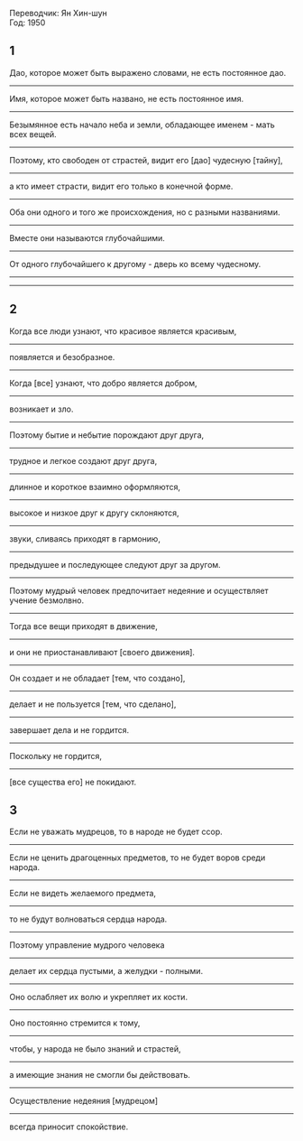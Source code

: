 Переводчик: Ян Хин-шун  
Год: 1950  

## 1
Дао, которое может быть выражено словами, не есть постоянное дао.
___
Имя, которое может быть названо, не есть постоянное имя.
___
Безымянное есть начало неба и земли, обладающее именем - мать всех вещей.
___
Поэтому, кто свободен от страстей, видит его \[дао\] чудесную \[тайну\],
___
а кто имеет страсти, видит его только в конечной форме.
___
Оба они одного и того же происхождения, но с разными названиями.
___
Вместе они называются глубочайшими.
___
От одного глубочайшего к другому - дверь ко всему чудесному.
___
  
___
## 2
Когда все люди узнают, что красивое является красивым,
___
появляется и безобразное.
___
Когда \[все\] узнают, что добро является добром,
___
возникает и зло.
___
Поэтому бытие и небытие порождают друг друга,
___
трудное и легкое создают друг друга,
___
длинное и короткое взаимно оформляются,
___
высокое и низкое друг к другу склоняются,
___
звуки, сливаясь приходят в гармонию,
___
предыдушее и последующее следуют друг за другом.
___
Поэтому мудрый человек предпочитает недеяние и осуществляет учение безмолвно.
___
Тогда все вещи приходят в движение,
___
и они не приостанавливают \[своего движения\].
___
Он создает и не обладает \[тем, что создано\],
___
делает и не пользуется \[тем, что сделано\],
___
завершает дела и не гордится.
___
Поскольку не гордится,
___
\[все существа его\] не покидают.

## 3
Если не уважать мудрецов, то в народе не будет ссор.
___
Если не ценить драгоценных предметов, то не будет воров среди народа.
___
Если не видеть желаемого предмета,
___
то не будут волноваться сердца народа.
___
Поэтому управление мудрого человека
___
делает их сердца пустыми, а желудки - полными.
___
Оно ослабляет их волю и укрепляет их кости.
___
Оно постоянно стремится к тому,
___
чтобы, у народа не было знаний и страстей,
___
а имеющие знания не смогли бы действовать.
___
Осуществление недеяния \[мудрецом\]
___
всегда приносит спокойствие.
